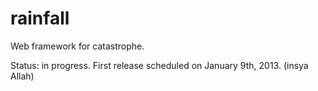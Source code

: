 rainfall
========

Web framework for catastrophe.

Status: in progress.
First release scheduled on January 9th, 2013. (insya Allah)